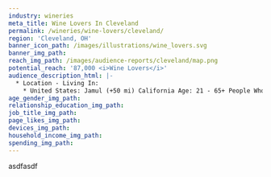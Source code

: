 ```yaml
---
industry: wineries
meta_title: Wine Lovers In Cleveland
permalink: /wineries/wine-lovers/cleveland/
region: 'Cleveland, OH'
banner_icon_path: /images/illustrations/wine_lovers.svg
banner_img_path:
reach_img_path: /images/audience-reports/cleveland/map.png
potential_reach: '87,000 <i>Wine Lovers</i>'
audience_description_html: |-
  * Location - Living In:
    * United States: Jamul (+50 mi) California Age: 21 - 65+ People Who Match: Behaviors: Wine And Must Also Match: Interests: Merlot, Wine, Sangiovese, Pinot noir, Food & Wine, Chardonnay, Cabernet Sauvignon, Wine tasting, Riesling, Winery, Wine and food matching, Sparkling wine, Pinot gris, Zinfandel, Red wine, White Zinfandel or Cabernet Franc
age_gender_img_path:
relationship_education_img_path:
job_title_img_path:
page_likes_img_path:
devices_img_path:
household_income_img_path:
spending_img_path:
---
```



asdfasdf